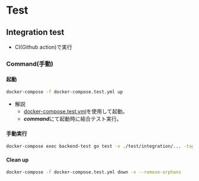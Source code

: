 # Test

## Integration test

- CI(Github action)で実行

### Command(手動)

#### 起動

```bash
docker-compose -f docker-compose.test.yml up
```

- 解説
  - [docker-compose.test.yml](../../docker-compose.test.yml)を使用して起動。
  - ***command***にて起動時に結合テスト実行。

#### 手動実行

```bash
docker-compose exec backend-test go test -v ./test/integration/... -tags=integration
```

#### Clean up

```bash
docker-compose -f docker-compose.test.yml down -v --remove-orphans
```
